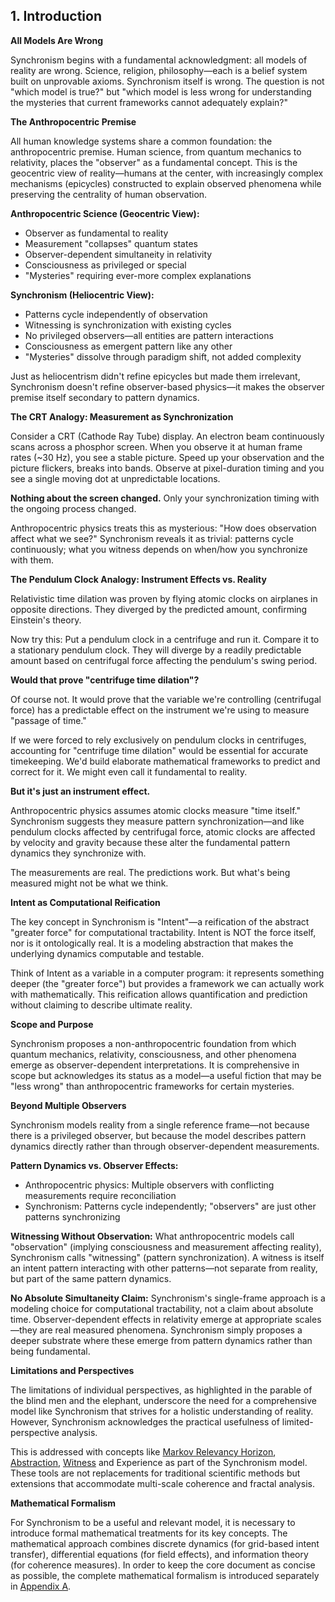 ## 1. Introduction

**All Models Are Wrong**

Synchronism begins with a fundamental acknowledgment: all models of reality are wrong. Science, religion, philosophy—each is a belief system built on unprovable axioms. Synchronism itself is wrong. The question is not "which model is true?" but "which model is less wrong for understanding the mysteries that current frameworks cannot adequately explain?"

**The Anthropocentric Premise**

All human knowledge systems share a common foundation: the anthropocentric premise. Human science, from quantum mechanics to relativity, places the "observer" as a fundamental concept. This is the geocentric view of reality—humans at the center, with increasingly complex mechanisms (epicycles) constructed to explain observed phenomena while preserving the centrality of human observation.

**Anthropocentric Science (Geocentric View):**
- Observer as fundamental to reality
- Measurement "collapses" quantum states
- Observer-dependent simultaneity in relativity
- Consciousness as privileged or special
- "Mysteries" requiring ever-more complex explanations

**Synchronism (Heliocentric View):**
- Patterns cycle independently of observation
- Witnessing is synchronization with existing cycles
- No privileged observers—all entities are pattern interactions
- Consciousness as emergent pattern like any other
- "Mysteries" dissolve through paradigm shift, not added complexity

Just as heliocentrism didn't refine epicycles but made them irrelevant, Synchronism doesn't refine observer-based physics—it makes the observer premise itself secondary to pattern dynamics.

**The CRT Analogy: Measurement as Synchronization**

Consider a CRT (Cathode Ray Tube) display. An electron beam continuously scans across a phosphor screen. When you observe it at human frame rates (~30 Hz), you see a stable picture. Speed up your observation and the picture flickers, breaks into bands. Observe at pixel-duration timing and you see a single moving dot at unpredictable locations.

**Nothing about the screen changed.** Only your synchronization timing with the ongoing process changed.

Anthropocentric physics treats this as mysterious: "How does observation affect what we see?" Synchronism reveals it as trivial: patterns cycle continuously; what you witness depends on when/how you synchronize with them.

**The Pendulum Clock Analogy: Instrument Effects vs. Reality**

Relativistic time dilation was proven by flying atomic clocks on airplanes in opposite directions. They diverged by the predicted amount, confirming Einstein's theory.

Now try this: Put a pendulum clock in a centrifuge and run it. Compare it to a stationary pendulum clock. They will diverge by a readily predictable amount based on centrifugal force affecting the pendulum's swing period.

**Would that prove "centrifuge time dilation"?**

Of course not. It would prove that the variable we're controlling (centrifugal force) has a predictable effect on the instrument we're using to measure "passage of time."

If we were forced to rely exclusively on pendulum clocks in centrifuges, accounting for "centrifuge time dilation" would be essential for accurate timekeeping. We'd build elaborate mathematical frameworks to predict and correct for it. We might even call it fundamental to reality.

**But it's just an instrument effect.**

Anthropocentric physics assumes atomic clocks measure "time itself." Synchronism suggests they measure pattern synchronization—and like pendulum clocks affected by centrifugal force, atomic clocks are affected by velocity and gravity because these alter the fundamental pattern dynamics they synchronize with.

The measurements are real. The predictions work. But what's being measured might not be what we think.

**Intent as Computational Reification**

The key concept in Synchronism is "Intent"—a reification of the abstract "greater force" for computational tractability. Intent is NOT the force itself, nor is it ontologically real. It is a modeling abstraction that makes the underlying dynamics computable and testable.

Think of Intent as a variable in a computer program: it represents something deeper (the "greater force") but provides a framework we can actually work with mathematically. This reification allows quantification and prediction without claiming to describe ultimate reality.

**Scope and Purpose**

Synchronism proposes a non-anthropocentric foundation from which quantum mechanics, relativity, consciousness, and other phenomena emerge as observer-dependent interpretations. It is comprehensive in scope but acknowledges its status as a model—a useful fiction that may be "less wrong" than anthropocentric frameworks for certain mysteries.

**Beyond Multiple Observers**

Synchronism models reality from a single reference frame—not because there is a privileged observer, but because the model describes pattern dynamics directly rather than through observer-dependent measurements.

**Pattern Dynamics vs. Observer Effects:**
- Anthropocentric physics: Multiple observers with conflicting measurements require reconciliation
- Synchronism: Patterns cycle independently; "observers" are just other patterns synchronizing

**Witnessing Without Observation:**
What anthropocentric models call "observation" (implying consciousness and measurement affecting reality), Synchronism calls "witnessing" (pattern synchronization). A witness is itself an intent pattern interacting with other patterns—not separate from reality, but part of the same pattern dynamics.

**No Absolute Simultaneity Claim:**
Synchronism's single-frame approach is a modeling choice for computational tractability, not a claim about absolute time. Observer-dependent effects in relativity emerge at appropriate scales—they are real measured phenomena. Synchronism simply proposes a deeper substrate where these emerge from pattern dynamics rather than being fundamental.

**Limitations and Perspectives**

 The limitations of individual perspectives, as highlighted in the parable of the blind men and the elephant, underscore the need for a comprehensive model like Synchronism that strives for a holistic understanding of reality. However, Synchronism acknowledges the practical usefulness of limited-perspective analysis.

 This is addressed with concepts like [Markov Relevancy Horizon](#mrh), [Abstraction](#abstraction), [Witness](#witness-effect) and Experience as part of the Synchronism model. These tools are not replacements for traditional scientific methods but extensions that accommodate multi-scale coherence and fractal analysis.

**Mathematical Formalism**

 For Synchronism to be a useful and relevant model, it is necessary to introduce formal mathematical treatments for its key concepts. The mathematical approach combines discrete dynamics (for grid-based intent transfer), differential equations (for field effects), and information theory (for coherence measures). In order to keep the core document as concise as possible, the complete mathematical formalism is introduced separately in [Appendix A](#appendix-a).

